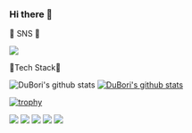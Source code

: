 ### Hi there 👋


🧀 SNS 🧀

<a href="https://www.notion.so/Park-Jeong-Hyeon-0772b4124b154714b40d51e40d163c22" target="_blank">

<img src="https://img.shields.io/badge/notion-000000?style=flat-square&logo=Notion&logoColor=white"/></a>


🧀Tech Stack🧀

![DuBori's github stats](https://github-readme-stats.vercel.app/api?username=DuBori&show_icons=true)
[![DuBori's github stats](https://github-readme-stats.vercel.app/api/top-langs/?username=DuBori&show_icons=true&hide_border=true&title_color=004386&icon_color=004386&layout=compact)](https://github.com/DuBori)

[![trophy](https://github-profile-trophy.vercel.app/?username=DuBori)](https://github.com/ryo-ma/github-profile-trophy)

<img src="https://img.shields.io/badge/spring-6DB33F?style=for-the-badge&logo=Spring&logoColor=white">
<img src="https://img.shields.io/badge/GitLab-FC6D26?style=for-the-badge&logo=GitLab&logoColor=white">
<img src="https://img.shields.io/badge/Git-F05032?style=for-the-badge&logo=Git&logoColor=white">
<img src="https://img.shields.io/badge/jQuery-0769AD?style=for-the-badge&logo=jQuery&logoColor=white">
<img src="https://img.shields.io/badge/JavaScript-F7DF1E?style=for-the-badge&logo=JavaScript&logoColor=white">

